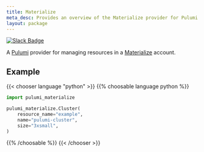 ```yaml
---
title: Materialize
meta_desc: Provides an overview of the Materialize provider for Pulumi.
layout: package
---
```


[![Slack Badge](https://img.shields.io/badge/Join%20us%20on%20Slack!-blueviolet?style=flat&logo=slack&link=https://materialize.com/s/chat)](https://materialize.com/s/chat)

A [Pulumi](https://pulumi.com) provider for managing resources in a [Materialize](https://materialize.com/) account.

## Example

{{< chooser language "python" >}}
{{% choosable language python %}}

```python
import pulumi_materialize

pulumi_materialize.Cluster(
    resource_name="example",
    name="pulumi-cluster",
    size="3xsmall",
)
```

{{% /choosable %}}
{{< /chooser >}}